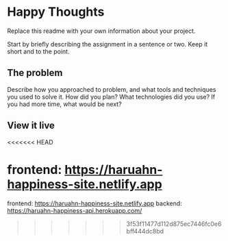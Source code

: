 # Happy Thoughts

Replace this readme with your own information about your project.

Start by briefly describing the assignment in a sentence or two. Keep it short and to the point.

## The problem

Describe how you approached to problem, and what tools and techniques you used to solve it. How did you plan? What technologies did you use? If you had more time, what would be next?

## View it live
<<<<<<< HEAD

frontend: https://haruahn-happiness-site.netlify.app 
=======
frontend: https://haruahn-happiness-site.netlify.app
backend: https://haruahn-happiness-api.herokuapp.com/
>>>>>>> 3f53f11477d112d875ec7446fc0e6bff444dc8bd
